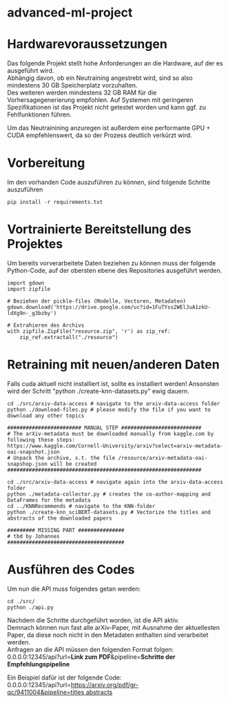 # advanced-ml-project

# Hardwarevoraussetzungen

Das folgende Projekt stellt hohe Anforderungen an die Hardware, auf der es ausgeführt wird.  
Abhängig davon, ob ein Neutraining angestrebt wird, sind so also mindestens 30 GB Speicherplatz vorzuhalten.  
Des weiteren werden mindestens 32 GB RAM für die Vorhersagegenerierung empfohlen. Auf Systemen mit geringeren Spezifikationen ist das Projekt nicht getestet worden und kann ggf. zu Fehlfunktionen führen.  

Um das Neutrainining anzuregen ist außerdem eine performante GPU + CUDA empfehlenswert, da so der Prozess deutlich verkürzt wird.  


# Vorbereitung

Im den vorhanden Code auszuführen zu können, sind folgende Schritte auszuführen  

```
pip install -r requirements.txt  
```

# Vortrainierte Bereitstellung des Projektes

Um bereits vorverarbeitete Daten beziehen zu können muss der folgende Python-Code, auf der obersten ebene des Repositories ausgeführt werden.  

```
import gdown   
import zipfile  

# Beziehen der pickle-files (Modelle, Vectoren, Metadaten)  
gdown.download('https://drive.google.com/uc?id=1FuTYss2WElJuA1zkU-ldXg9n-_g3bzby')  

# Extrahieren des Archivs
with zipfile.ZipFile("resource.zip", 'r') as zip_ref:  
    zip_ref.extractall("./resource")  
```

# Retraining mit neuen/anderen Daten

Falls cuda aktuell nicht installiert ist, sollte es installiert werden!
Ansonsten wird der Schritt "python ./create-knn-datasets.py" ewig dauern.

```
cd ./src/arxiv-data-access # navigate to the arxiv-data-access folder  
python ./download-files.py # please modify the file if you want to download any other topics  
  
######################## MANUAL STEP ##########################  
# The arXiv-metadata must be downloaded manually from kaggle.com by following these steps:  
https://www.kaggle.com/Cornell-University/arxiv?select=arxiv-metadata-oai-snapshot.json    
# Unpack the archive, s.t. the file /resource/arxiv-metadata-oai-snapshop.json will be created  
###############################################################   

cd ./src/arxiv-data-access # navigate again into the arxiv-data-access folder  
python ./metadata-collector.py # creates the co-author-mapping and DataFrames for the metadata  
cd ../KNNRecommends # navigate to the KNN-folder  
python ./create-knn_sciBERT-datasets.py # Vectorize the titles and abstracts of the downloaded papers  

######### MISSING PART ###############  
# tbd by Johannes  
######################################  
```

# Ausführen des Codes

Um nun die API muss folgendes getan werden:

```
cd ./src/  
python ./api.py  
```

Nachdem die Schritte durchgeführt worden, ist die API aktiv.  
Demnach können nun fast alle arXiv-Paper, mit Ausnahme der aktuellesten Paper, da diese noch nicht in den Metadaten enthalten sind verarbeitet werden.  
Anfragen an die API müssen den folgenden Format folgen:  
0.0.0.0:12345/api?url=**Link zum PDF**&pipeline=**Schritte der Empfehlungspipeline**

Ein Beispiel dafür ist der folgende Code:  
0.0.0.0:12345/api?url=https://arxiv.org/pdf/gr-qc/9411004&pipeline=titles,abstracts